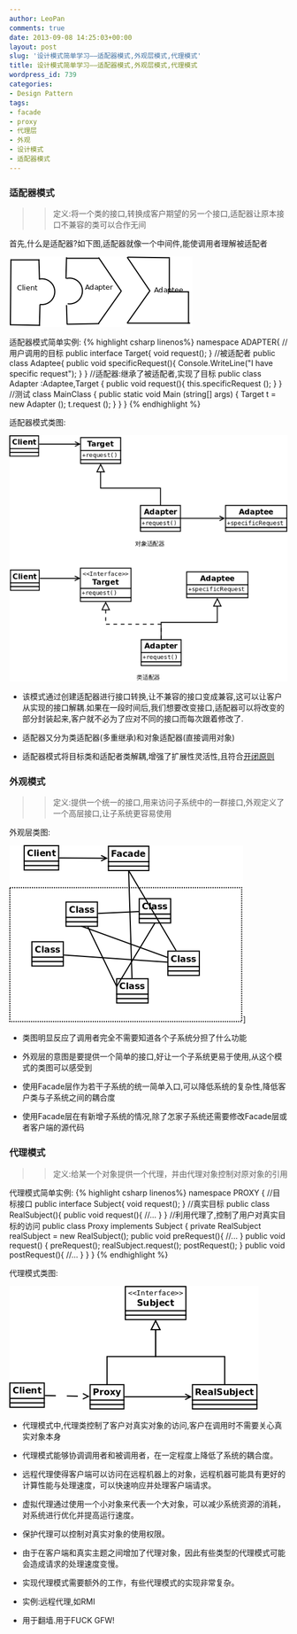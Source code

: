 ```yaml
---
author: LeoPan
comments: true
date: 2013-09-08 14:25:03+00:00
layout: post
slug: '设计模式简单学习——适配器模式,外观层模式,代理模式'
title: 设计模式简单学习——适配器模式,外观层模式,代理模式
wordpress_id: 739
categories:
- Design Pattern
tags:
- facade
- proxy
- 代理层
- 外观
- 设计模式
- 适配器模式
---
```


### 适配器模式





  






<blockquote>
  
> 
> 定义:将一个类的接口,转换成客户期望的另一个接口,适配器让原本接口不兼容的类可以合作无间
> 
> 
</blockquote>





首先,什么是适配器?如下图,适配器就像一个中间件,能使调用者理解被适配者





![Adapter2](/images/Adapter2.png)
<!-- more -->
适配器模式简单实例:
{% highlight csharp linenos%}
namespace ADAPTER{
        //用户调用的目标
    public interface Target{
        void request();
    }
        //被适配者
    public class Adaptee{
        public void specificRequest(){
            Console.WriteLine("I have specific request");
        }
    }
        //适配器:继承了被适配者,实现了目标
    public class Adapter :Adaptee,Target {
        public void request(){
            this.specificRequest ();
        }
    }
        //测试
    class MainClass
    {
        public static void Main (string[] args)
        {
            Target t = new Adapter ();
            t.request ();
        }
    }
}
{% endhighlight %}





适配器模式类图:





![adapter](/images/adapter.png)







  * 该模式通过创建适配器进行接口转换,让不兼容的接口变成兼容,这可以让客户从实现的接口解耦.如果在一段时间后,我们想要改变接口,适配器可以将改变的部分封装起来,客户就不必为了应对不同的接口而每次跟着修改了.


  * 适配器又分为类适配器(多重继承)和对象适配器(直接调用对象)


  * 适配器模式将目标类和适配者类解耦,增强了扩展性灵活性,且符合[开闭原则](http://zh.wikipedia.org/zh/%E5%BC%80%E9%97%AD%E5%8E%9F%E5%88%99)





### 外观模式





  






<blockquote>
  
> 
> 定义:提供一个统一的接口,用来访问子系统中的一群接口,外观定义了一个高层接口,让子系统更容易使用
> 
> 
</blockquote>





外观层类图:





![facade](/images/facade.png)]







  * 类图明显反应了调用者完全不需要知道各个子系统分担了什么功能


  * 外观层的意图是要提供一个简单的接口,好让一个子系统更易于使用,从这个模式的类图可以感受到


  * 使用Facade层作为若干子系统的统一简单入口,可以降低系统的复杂性,降低客户类与子系统之间的耦合度


  * 使用Facade层在有新增子系统的情况,除了怎家子系统还需要修改Facade层或者客户端的源代码





  






### 代理模式





<blockquote>
  
> 
> 定义:给某一个对象提供一个代理，并由代理对象控制对原对象的引用
> 
> 
</blockquote>





代理模式简单实例:
{% highlight csharp linenos%}
namespace PROXY
{
        //目标接口
    public interface Subject{
        void request();
    }
        //真实目标
    public class RealSubject(){
        public void request(){
            //...
        }
    }
        //利用代理了,控制了用户对真实目标的访问
    public class Proxy implements Subject
    {
        private RealSubject realSubject = new RealSubject();
        public void preRequest(){
            //...
        }
        public void request()
        {
            preRequest();
            realSubject.request();
            postRequest();
        }
        public void postRequest(){
            //...
        }
    }
}
{% endhighlight %}





代理模式类图:





![proxy](/images/proxy.png)







  * 代理模式中,代理类控制了客户对真实对象的访问,客户在调用时不需要关心真实对象本身


  * 代理模式能够协调调用者和被调用者，在一定程度上降低了系统的耦合度。


  * 远程代理使得客户端可以访问在远程机器上的对象，远程机器可能具有更好的计算性能与处理速度，可以快速响应并处理客户端请求。


  * 虚拟代理通过使用一个小对象来代表一个大对象，可以减少系统资源的消耗，对系统进行优化并提高运行速度。


  * 保护代理可以控制对真实对象的使用权限。


  * 由于在客户端和真实主题之间增加了代理对象，因此有些类型的代理模式可能会造成请求的处理速度变慢。


  * 实现代理模式需要额外的工作，有些代理模式的实现非常复杂。


  * 实例:远程代理,如RMI


  * 用于翻墙.用于FUCK GFW!



